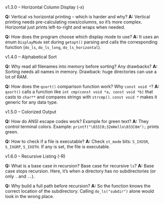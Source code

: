 v1.3.0 – Horizontal Column Display (-x)

**Q:** Vertical vs horizontal printing – which is harder and why?
**A:** Vertical printing needs pre-calculating rows/columns, so it’s more complex. Horizontal just prints left-to-right and wraps when needed.

**Q:** How does the program choose which display mode to use?
**A:** It uses an enum `DisplayMode` set during `getopt()` parsing and calls the corresponding function (`do_ls`, `do_ls_long`, `do_ls_horizontal`).


v1.4.0 – Alphabetical Sort

**Q:** Why read all filenames into memory before sorting? Any drawbacks?
**A:** Sorting needs all names in memory. Drawback: huge directories can use a lot of RAM.

**Q:** How does the `qsort()` comparison function work? Why `const void *`?
**A:** `qsort()` calls a function like `int cmp(const void *a, const void *b)` that casts to `char**` and compares strings with `strcmp()`. `const void *` makes it generic for any data type.


v1.5.0 – Colorized Output

**Q:** How do ANSI escape codes work? Example for green text?
**A:** They control terminal colors. Example: `printf("\033[0;32mHello\033[0m");` prints green.

**Q:** How to check if a file is executable?
**A:** Check `st_mode` bits: `S_IXUSR`, `S_IXGRP`, `S_IXOTH`. If any is set, the file is executable.


v1.6.0 – Recursive Listing (-R)

**Q:** What is a base case in recursion? Base case for recursive `ls`?
**A:** Base case stops recursion. Here, it’s when a directory has no subdirectories (or only `.` and `..`).

**Q:** Why build a full path before recursion?
**A:** So the function knows the correct location of the subdirectory. Calling `do_ls("subdir")` alone would look in the wrong place.

